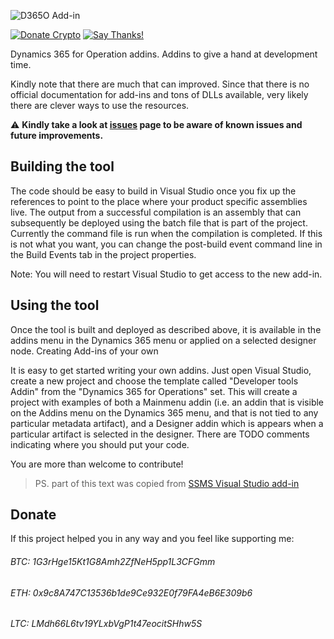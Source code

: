 ![D365O Add-in](https://github.com/anderson-joyle/D365O-Addins/blob/master/D365O_addin_logo.png)

[![Donate Crypto](https://img.shields.io/badge/Donate-Crypto-805AFF.svg)](https://github.com/anderson-joyle/D365O-Addins#donate)
[![Say Thanks!](https://img.shields.io/badge/Say%20Thanks-!-1EAEDB.svg)](https://saythanks.io/to/joyle)

Dynamics 365 for Operation addins. Addins to give a hand at development time. 

Kindly note that there are much that can improved. Since that there is no official documentation for add-ins and tons of DLLs available, very likely there are clever ways to use the resources.

:warning: **Kindly take a look at [issues](https://github.com/anderson-joyle/D365O-Addins/issues) page to be aware of known issues and future improvements.**

## Building the tool

The code should be easy to build in Visual Studio once you fix up the references to point to the place where your product specific assemblies live. The output from a successful compilation is an assembly that can subsequently be deployed using the batch file that is part of the project. Currently the command file is run when the compilation is completed. If this is not what you want, you can change the post-build event command line in the Build Events tab in the project properties.

Note: You will need to restart Visual Studio to get access to the new add-in.

## Using the tool

Once the tool is built and deployed as described above, it is available in the addins menu in the Dynamics 365 menu or applied on a selected designer node.
Creating Add-ins of your own

It is easy to get started writing your own addins. Just open Visual Studio, create a new project and choose the template called "Developer tools Addin" from the "Dynamics 365 for Operations" set. This will create a project with examples of both a Mainmenu addin (i.e. an addin that is visible on the Addins menu on the Dynamics 365 menu, and that is not tied to any particular metadata artifact), and a Designer addin which is appears when a particular artifact is selected in the designer. There are TODO comments indicating where you should put your code.

You are more than welcome to contribute!

> PS. part of this text was copied from [SSMS Visual Studio add-in](https://github.com/Microsoft/ssms-visualstudio-addin)

## Donate
If this project helped you in any way and you feel like supporting me:

###### BTC: 1G3rHge15Kt1G8Amh2ZfNeH5pp1L3CFGmm
###### ETH: 0x9c8A747C13536b1de9Ce932E0f79FA4eB6E309b6
###### LTC: LMdh66L6tv19YLxbVgP1t47eocitSHhw5S
